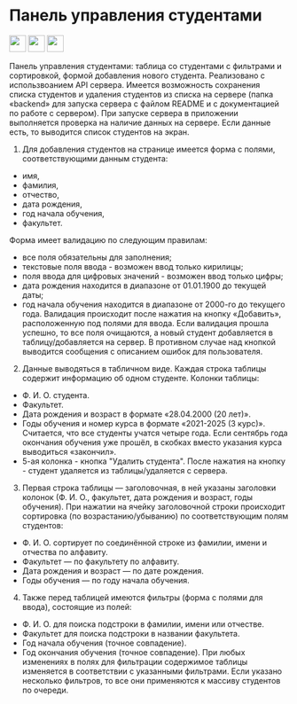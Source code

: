 # Панель управления студентами

<img src="https://cdn.jsdelivr.net/gh/devicons/devicon/icons/html5/html5-plain-wordmark.svg" width='30'/> <img src="https://cdn.jsdelivr.net/gh/devicons/devicon/icons/javascript/javascript-plain.svg" width='30'/> <img src="https://cdn.jsdelivr.net/gh/devicons/devicon/icons/css3/css3-plain-wordmark.svg" width='30'/>

Панель управления студентами:  таблица со студентами с фильтрами и сортировкой, формой добавления нового студента. Реализовано с использвоанием API сервера.
Имеется возможность сохранения списка студентов и удаления студентов из списка на сервере (папка «backend» для запуска сервера с файлом README и с документацией по работе с сервером).
При запуске сервера в приложении выполняется проверка на наличие данных на сервере. Если данные есть, то выводится список студентов на экран. 

1. Для добавления студентов на странице имеется форма с полями, соответствующими данным студента:
  - имя,
  - фамилия,
  - отчество,
  - дата рождения,
  - год начала обучения,
  - факультет.

Форма имеет валидацию по следующим правилам:
- все поля обязательны для заполнения;
- текстовые поля ввода - возможен ввод только кирилицы;
- поля ввода для  цифровых значений - возможен ввод только цифры;
- дата рождения находится в диапазоне от 01.01.1900 до текущей даты;
- год начала обучения находится в диапазоне от 2000-го до текущего года.
Валидация происходит после нажатия на кнопку «Добавить», расположенную под полями для ввода. Если валидация прошла успешно, то все поля очищаются, а новый студент добавляется в таблицу/добавляется на сервер. В противном случае над кнопкой выводится сообщения с описанием ошибок для пользователя. 

2. Данные выводяться в табличном виде. Каждая строка таблицы содержит информацию об одном студенте. Колонки таблицы:
- Ф. И. О. студента.
- Факультет.
- Дата рождения и возраст в формате «28.04.2000 (20 лет)».
- Годы обучения и номер курса в формате «2021-2025 (3 курс)». Считается, что все студенты учатся четыре года. Если сентябрь года окончания обучения уже прошёл, в скобках вместо указания курса выводиться «закончил».
- 5-ая колонка - кнопка "Удалить студента". После нажатия на кнопку - студент удаляется из таблицы/удаляется с сервера.

3. Первая строка таблицы — заголовочная, в ней указаны заголовки колонок (Ф. И. О., факультет, дата рождения и возраст, годы обучения). При нажатии на ячейку заголовочной строки происходит сортировка (по возрастанию/убыванию) по соответствующим полям студентов:
- Ф. И. О. сортирует по соединённой строке из фамилии, имени и отчества по алфавиту.
- Факультет — по факультету по алфавиту.
- Дата рождения и возраст — по дате рождения.
- Годы обучения — по году начала обучения.

4. Также перед таблицей имеются фильтры (форма с полями для ввода), состоящие из полей:
- Ф. И. О. для поиска подстроки в фамилии, имени или отчестве.
- Факультет для поиска подстроки в названии факультета.
- Год начала обучения (точное совпадение).
- Год окончания обучения (точное совпадение).
При любых изменениях в полях для фильтрации содержимое таблицы изменяется в соответствии с указанными фильтрами. Если указано несколько фильтров, то все они применяются к массиву студентов по очереди.
